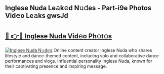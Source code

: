 ## Inglese Nuda Le𝚊k𝚎d N𝚞𝚍es - Part-i9e Photos Vid𝚎o Le𝚊ks gwsJd

# <h2><a href="http://fbc8tb.evod.top/?m=Inglese+Nuda">🔗 👉🔴 Inglese Nuda Vid𝚎o Ph𝚘t𝚘s</a></h2>

[![Inglese Nuda N𝚞d𝚎s](https://i.imgur.com/8V9OHl7.gif)](http://fbc8tb.evod.top/?m=Inglese+Nuda)
Online content creator Inglese Nuda who shares lifestyle and dance-themed content, including solo and collaborative dance performances and vlogs. Influential personality Inglese Nuda, known for their captivating presence and inspiring message. 
